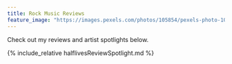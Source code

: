 ```yaml
---
title: Rock Music Reviews
feature_image: "https://images.pexels.com/photos/105854/pexels-photo-105854.jpeg?auto=compress&cs=tinysrgb&w=1260&h=750&dpr=2"
---
```


Check out my reviews and artist spotlights below. 

{% include_relative halflivesReviewSpotlight.md %}